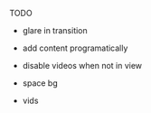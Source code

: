 TODO

- glare in transition
- add content programatically
- disable videos when not in view

- space bg
- vids
